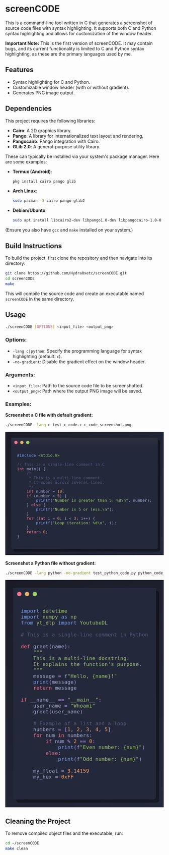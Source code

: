 # screenCODE

This is a command-line tool written in C that generates a screenshot of source code files with syntax highlighting. It supports both C and Python syntax highlighting and allows for customization of the window header.

**Important Note:** This is the first version of screenCODE. It may contain bugs, and its current functionality is limited to C and Python syntax highlighting, as these are the primary languages used by me.

## Features

- Syntax highlighting for C and Python.
- Customizable window header (with or without gradient).
- Generates PNG image output.

## Dependencies

This project requires the following libraries:

- **Cairo**: A 2D graphics library.
- **Pango**: A library for internationalized text layout and rendering.
- **Pangocairo**: Pango integration with Cairo.
- **GLib 2.0**: A general-purpose utility library.

These can typically be installed via your system's package manager. Here are some examples:

- **Termux (Android)**:
  ```bash
  pkg install cairo pango glib
  ```

- **Arch Linux**:
  ```bash
  sudo pacman -S cairo pango glib2
  ```

- **Debian/Ubuntu**:
  ```bash
  sudo apt install libcairo2-dev libpango1.0-dev libpangocairo-1.0-0 libglib2.0-dev
  ```

(Ensure you also have `gcc` and `make` installed on your system.)

## Build Instructions

To build the project, first clone the repository and then navigate into its directory:

```bash
git clone https://github.com/Hydra0xetc/screenCODE.git
cd screenCODE
make
```

This will compile the source code and create an executable named `screenCODE` in the same directory.

## Usage

```bash
./screenCODE [OPTIONS] <input_file> <output_png>
```

### Options:

- `-lang c|python`: Specify the programming language for syntax highlighting (default: `c`).
- `-no-gradient`: Disable the gradient effect on the window header.

### Arguments:

- `<input_file>`: Path to the source code file to be screenshotted.
- `<output_png>`: Path where the output PNG image will be saved.

### Examples:

**Screenshot a C file with default gradient:**
```bash
./screenCODE -lang c test_c_code.c c_code_screenshot.png
```
![C Code Screenshot](images/c_code_screenshot.png)

**Screenshot a Python file without gradient:**
```bash
./screenCODE -lang python -no-gradient test_python_code.py python_code_screenshot.png
```
![Python Code Screenshot](images/python_code_screenshot.png)

## Cleaning the Project

To remove compiled object files and the executable, run:

```bash
cd ~/screenCODE
make clean
```
